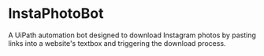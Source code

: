 # InstaPhotoBot
A UiPath automation bot designed to download Instagram photos by pasting links into a website's textbox and triggering the download process.
